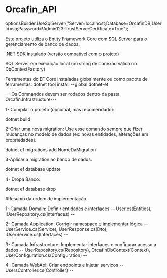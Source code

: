 ﻿# Orcafin_API

optionsBuilder.UseSqlServer("Server=localhost;Database=OrcafinDB;User Id=sa;Password=!Admin123;TrustServerCertificate=True");

Este projeto utiliza o Entity Framework Core com SQL Server para o gerenciamento de banco de dados.

.NET SDK instalado (versão compatível com o projeto)

SQL Server em execução local (ou string de conexão válida no DbContextFactory)

Ferramentas do EF Core instaladas globalmente ou como pacote de ferramentas:
dotnet tool install --global dotnet-ef

---Os Comnandos devem ser rodados dentro da pasta Orcafin.Infrastructure---

1- Compilar o projeto (opcional, mas recomendado):

  dotnet build

2-Criar uma nova migration:
Use esse comando sempre que fizer mudanças no modelo de dados (ex: novas entidades, alterações em propriedades).

  dotnet ef migrations add NomeDaMigration

3-Aplicar a migration ao banco de dados:

  dotnet ef database update

4- Dropa Banco:

  dotnet ef database drop

#Resumo da ordem de implementação

1- Camada Domain:	Definir entidades e interfaces
   -- User.cs(Entities), IUserRepository.cs(Interfaces) --

2- Camada Application: Corrigir namespace e implementar lógica
    -- UserService.cs(Service), UserResponse.cs(Dto), IUserService.cs(Interfaces) --

3- Camada Infrastructure: Implementar interfaces e configurar acesso a dados
    -- UserRepository.cs(Repository), OrcafinDbContext(Context), UserConfiguration.cs(Configuration) --

4- Camada WebApi: Criar endpoints e injetar serviços
    -- UsersController.cs(Controller) --
    

